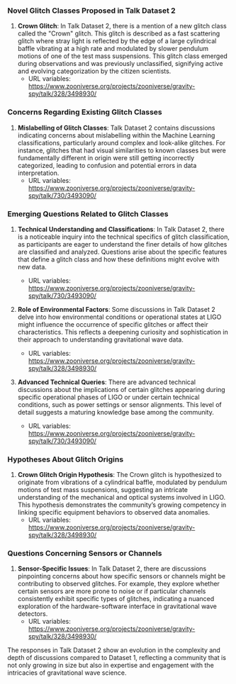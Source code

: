 ### Novel Glitch Classes Proposed in Talk Dataset 2

1. **Crown Glitch**: In Talk Dataset 2, there is a mention of a new glitch class called the "Crown" glitch. This glitch is described as a fast scattering glitch where stray light is reflected by the edge of a large cylindrical baffle vibrating at a high rate and modulated by slower pendulum motions of one of the test mass suspensions. This glitch class emerged during observations and was previously unclassified, signifying active and evolving categorization by the citizen scientists.
   - URL variables: https://www.zooniverse.org/projects/zooniverse/gravity-spy/talk/328/3498930/

### Concerns Regarding Existing Glitch Classes

1. **Mislabelling of Glitch Classes**: Talk Dataset 2 contains discussions indicating concerns about mislabelling within the Machine Learning classifications, particularly around complex and look-alike glitches. For instance, glitches that had visual similarities to known classes but were fundamentally different in origin were still getting incorrectly categorized, leading to confusion and potential errors in data interpretation.
   - URL variables: https://www.zooniverse.org/projects/zooniverse/gravity-spy/talk/730/3493090/

### Emerging Questions Related to Glitch Classes

1. **Technical Understanding and Classifications**: In Talk Dataset 2, there is a noticeable inquiry into the technical specifics of glitch classification, as participants are eager to understand the finer details of how glitches are classified and analyzed. Questions arise about the specific features that define a glitch class and how these definitions might evolve with new data.
   - URL variables: https://www.zooniverse.org/projects/zooniverse/gravity-spy/talk/730/3493090/
   
2. **Role of Environmental Factors**: Some discussions in Talk Dataset 2 delve into how environmental conditions or operational states at LIGO might influence the occurrence of specific glitches or affect their characteristics. This reflects a deepening curiosity and sophistication in their approach to understanding gravitational wave data.
   - URL variables: https://www.zooniverse.org/projects/zooniverse/gravity-spy/talk/328/3498930/

3. **Advanced Technical Queries**: There are advanced technical discussions about the implications of certain glitches appearing during specific operational phases of LIGO or under certain technical conditions, such as power settings or sensor alignments. This level of detail suggests a maturing knowledge base among the community.
   - URL variables: https://www.zooniverse.org/projects/zooniverse/gravity-spy/talk/730/3493090/

### Hypotheses About Glitch Origins

1. **Crown Glitch Origin Hypothesis**: The Crown glitch is hypothesized to originate from vibrations of a cylindrical baffle, modulated by pendulum motions of test mass suspensions, suggesting an intricate understanding of the mechanical and optical systems involved in LIGO. This hypothesis demonstrates the community’s growing competency in linking specific equipment behaviors to observed data anomalies.
   - URL variables: https://www.zooniverse.org/projects/zooniverse/gravity-spy/talk/328/3498930/

### Questions Concerning Sensors or Channels

1. **Sensor-Specific Issues**: In Talk Dataset 2, there are discussions pinpointing concerns about how specific sensors or channels might be contributing to observed glitches. For example, they explore whether certain sensors are more prone to noise or if particular channels consistently exhibit specific types of glitches, indicating a nuanced exploration of the hardware-software interface in gravitational wave detectors.
   - URL variables: https://www.zooniverse.org/projects/zooniverse/gravity-spy/talk/328/3498930/

The responses in Talk Dataset 2 show an evolution in the complexity and depth of discussions compared to Dataset 1, reflecting a community that is not only growing in size but also in expertise and engagement with the intricacies of gravitational wave science.